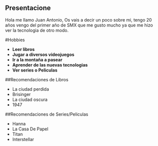 ## Presentacione
Hola me llamo Juan Antonio,
Os vais a decir un poco sobre mi, tengo 20 años vengo del primer año de SMX que me gusto mucho ya que me hizo ver la tecnologia de otro modo.

#Hobbies
- __Leer libros__
- __Jugar a diversos videojuegos__
- __Ir a la montaña a pasear__
- __Aprender de las nuevas tecnologias__
- __Ver series o Peliculas__


##Recomendaciones de Libros
* La ciudad perdida
* Brisinger
* La ciudad oscura
* 1947


##Recomendaciones de Series/Peliculas
* Hanna
* La Casa De Papel
* Titan
* Interstellar
